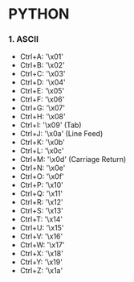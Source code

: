# PYTHON

### 1. ASCII
* Ctrl+A: '\x01'
* Ctrl+B: '\x02'
* Ctrl+C: '\x03'
* Ctrl+D: '\x04'
* Ctrl+E: '\x05'
* Ctrl+F: '\x06'
* Ctrl+G: '\x07'
* Ctrl+H: '\x08'
* Ctrl+I: '\x09' (Tab)
* Ctrl+J: '\x0a' (Line Feed)
* Ctrl+K: '\x0b'
* Ctrl+L: '\x0c'
* Ctrl+M: '\x0d' (Carriage Return)
* Ctrl+N: '\x0e'
* Ctrl+O: '\x0f'
* Ctrl+P: '\x10'
* Ctrl+Q: '\x11'
* Ctrl+R: '\x12'
* Ctrl+S: '\x13'
* Ctrl+T: '\x14'
* Ctrl+U: '\x15'
* Ctrl+V: '\x16'
* Ctrl+W: '\x17'
* Ctrl+X: '\x18'
* Ctrl+Y: '\x19'
* Ctrl+Z: '\x1a'
